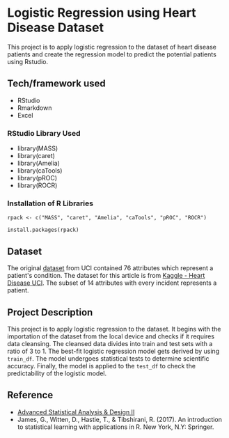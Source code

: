 # Logistic Regression using Heart Disease Dataset
This project is to apply logistic regression to the dataset of heart disease patients and create the regression model to predict the potential patients using Rstudio.

## Tech/framework used
- RStudio
- Rmarkdown
- Excel

### RStudio Library Used
- library(MASS)
- library(caret)
- library(Amelia)
- library(caTools)
- library(pROC)
- library(ROCR)

### Installation of R Libraries
`rpack <- c("MASS", "caret", "Amelia", "caTools", "pROC", "ROCR")`

`install.packages(rpack)`

## Dataset
The original [dataset](https://archive.ics.uci.edu/ml/datasets/Heart+Disease) from UCI contained 76 attributes which represent a patient's condition. The dataset for this article is from [Kaggle - Heart Disease UCI](https://www.kaggle.com/ronitf/heart-disease-uci). The subset of 14 attributes with every incident represents a patient. 

## Project Description
This project is to apply logistic regression to the dataset. It begins with the importation of the dataset from the local device and checks if it requires data cleansing. The cleansed data divides into train and test sets with a ratio of 3 to 1. The best-fit logistic regression model gets derived by using `train_df`. The model undergoes statistical tests to determine scientific accuracy. Finally, the model is applied to the `test_df` to check the predictability of the logistic model. 

## Reference
- [Advanced Statistical Analysis & Design II](https://pages.mtu.edu/~shanem/psy5220/daily/Day9/Logistic_Regression.html) 
- James, G., Witten, D., Hastie, T., & Tibshirani, R. (2017). An introduction to statistical learning with applications in R. New York, N.Y: Springer.
